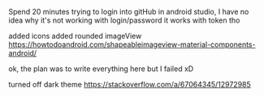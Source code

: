 Spend 20 minutes trying to login into gitHub in android studio,
I have no idea why it's not working with login/password
it works with token tho

added icons 
added rounded imageView 
https://howtodoandroid.com/shapeableimageview-material-components-android/


ok, the plan was to write everything here but I failed xD

turned off dark theme 
https://stackoverflow.com/a/67064345/12972985

